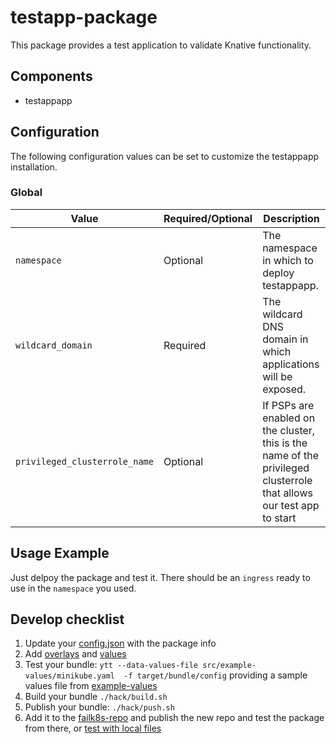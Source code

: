 # testapp-package

This package provides a test application to validate Knative functionality.

## Components

* testappapp

## Configuration

The following configuration values can be set to customize the testappapp installation.

### Global

| Value | Required/Optional | Description |
|-------|-------------------|-------------|
| `namespace` | Optional | The namespace in which to deploy testappapp. |
| `wildcard_domain` | Required | The wildcard DNS domain in which applications will be exposed.|
| `privileged_clusterrole_name` | Optional | If PSPs are enabled on the cluster, this is the name of the privileged clusterrole that allows our test app to start |


## Usage Example

Just delpoy the package and test it. There should be an `ingress` ready to use in the `namespace` you used. 

## Develop checklist

1. Update your [config.json](./config.json) with the package info
2. Add [overlays](./src/bundle/config/overlays/) and [values](./src/bundle/config/values.yaml)
3. Test your bundle: `ytt --data-values-file src/example-values/minikube.yaml  -f target/bundle/config` providing a sample values file from [example-values](./src/examples-values/)
4. Build your bundle `./hack/build.sh`
5. Publish your bundle: `./hack/push.sh`
6. Add it to the [failk8s-repo](https://github.com/failk8s-packages/failk8s-repo) and publish the new repo and test the package from there, or [test with local files](./target/test)